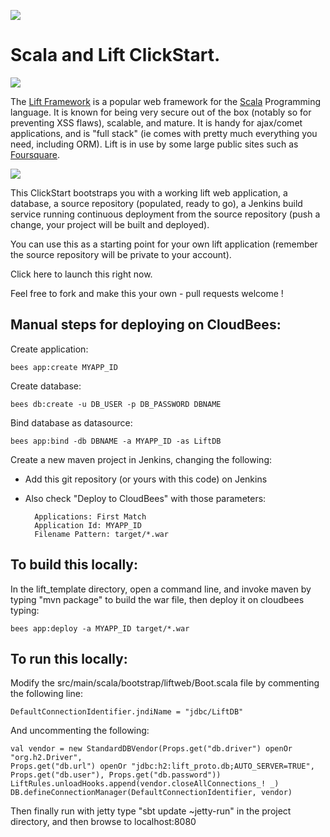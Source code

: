 <a href="https://grandcentral.cloudbees.com/#CB_clickstart=https://raw.github.com/CloudBees-community/lift_template/master/clickstart.json"><img src="https://s3.amazonaws.com/cloudbees-downloads/clickstart/clickstart-now.png"/></a>

# Scala and Lift ClickStart.

<img src="http://upload.wikimedia.org/wikipedia/commons/b/b7/Lift-logo.jpg"/>

The [Lift Framework](http://www.liftweb.net/) is a popular web framework for the [Scala](http://scala-lang.org) Programming language. 
It is known for being very secure out of the box (notably so for preventing XSS flaws), scalable, and mature. 
It is handy for ajax/comet applications, and is "full stack" (ie comes with pretty much everything you need, including ORM). Lift is in use by some large public sites such as [Foursquare](http://www.foursquare.com). 

<img src="http://upload.wikimedia.org/wikipedia/en/8/85/Scala_logo.png"/>


This ClickStart bootstraps you with a working lift web application, a database, a source repository 
(populated, ready to go), a Jenkins build service running continuous deployment from the source repository
(push a change, your project will be built and deployed). 

You can use this as a starting point for your own lift application 
(remember the source repository will be private to your account). 

Click here to launch this right now.

Feel free to fork and make this your own - pull requests welcome !



## Manual steps for deploying on CloudBees:

Create application:

    bees app:create MYAPP_ID

Create database:

    bees db:create -u DB_USER -p DB_PASSWORD DBNAME

Bind database as datasource:

    bees app:bind -db DBNAME -a MYAPP_ID -as LiftDB

Create a new maven project in Jenkins, changing the following:

* Add this git repository (or yours with this code) on Jenkins
* Also check "Deploy to CloudBees" with those parameters:

        Applications: First Match
        Application Id: MYAPP_ID
        Filename Pattern: target/*.war

## To build this locally:

In the lift_template directory, open a command line, and invoke maven by typing "mvn package" to build the war file, then deploy it on cloudbees typing:
	
    bees app:deploy -a MYAPP_ID target/*.war

## To run this locally:

Modify the src/main/scala/bootstrap/liftweb/Boot.scala file by commenting the following line:

    DefaultConnectionIdentifier.jndiName = "jdbc/LiftDB"

And uncommenting the following:

    val vendor = new StandardDBVendor(Props.get("db.driver") openOr "org.h2.Driver", 
    Props.get("db.url") openOr "jdbc:h2:lift_proto.db;AUTO_SERVER=TRUE",
    Props.get("db.user"), Props.get("db.password"))
    LiftRules.unloadHooks.append(vendor.closeAllConnections_! _)
    DB.defineConnectionManager(DefaultConnectionIdentifier, vendor)

Then finally run with jetty type "sbt update ~jetty-run" in the project directory, and then browse to localhost:8080